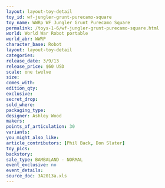 ```yaml
---
layout: layout-toy-detail 
toy_id: wf-jungler-grunt-purecamo-square
toy_name: WWRp WF Jungler Grunt Purecamo Square
permalink: /toys-1-6/wf-jungler-grunt-purecamo-square.html
world: World War Robot portable
world_abr: WWRP
character_base: Robot
layout: layout-toy-detail
categories: 
release_date: 3/9/13
release_price: $60 USD
scale: one twelve
size: 
comes_with: 
edition_qty: 
exclusive: 
secret_drop: 
sold_where: 
packaging_type: 
designer: Ashley Wood
makers: 
points_of_articulation: 30
variants: 
you_might_also_like: 
article_contributors: [Phil Back, Don Slater]
toy_pics: 
backstory: 
sale_type: BAMBALAND - NORMAL
event_exclusive: no
event_details: 
source_doc: 3A2013a.xls
---
```


